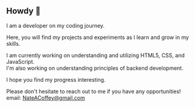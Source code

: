 ## Howdy 👋

I am a developer on my coding journey.

Here, you will find my projects and experiments as I learn and grow in my skills.

I am currently working on understanding and utilizing HTML5, CSS, and JavaScript.  
I'm also working on understanding principles of backend development.

I hope you find my progress interesting.

Please don't hesitate to reach out to me if you have any opportunities!  
email: NateACoffey@gmail.com


<!--
**NateACoffey/NateACoffey** is a ✨ _special_ ✨ repository because its `README.md` (this file) appears on your GitHub profile.

Here are some ideas to get you started:

- 🔭 I’m currently working on ...
- 🌱 I’m currently learning ...
- 👯 I’m looking to collaborate on ...
- 🤔 I’m looking for help with ...
- 💬 Ask me about ...
- 📫 How to reach me: ...
- 😄 Pronouns: ...
- ⚡ Fun fact: ...
-->
